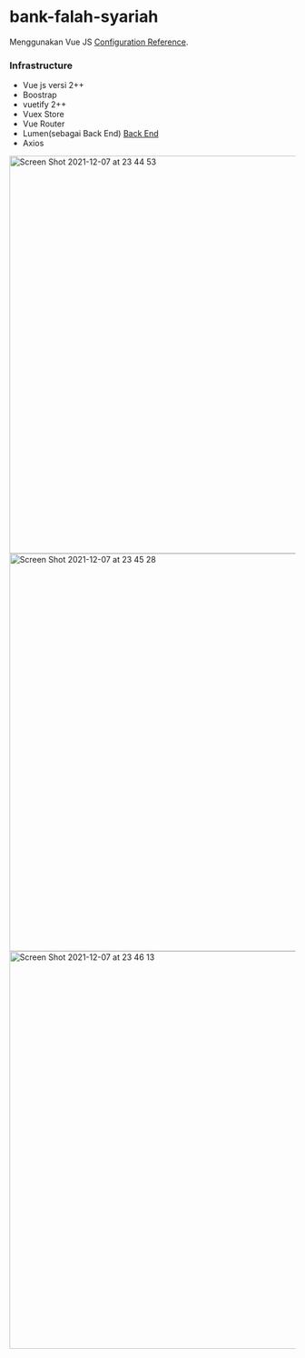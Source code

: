 # bank-falah-syariah
Menggunakan Vue JS  [Configuration Reference](https://cli.vuejs.org/config/).

### Infrastructure
-  Vue js versi 2++
-  Boostrap 
-  vuetify 2++
-  Vuex Store
-  Vue Router
-  Lumen(sebagai Back End) [Back End](https://github.com/rochman25/aksioma_service)
-  Axios

<img width="700" alt="Screen Shot 2021-12-07 at 23 44 53" src="https://user-images.githubusercontent.com/41132846/145071044-225a7d22-399d-4db4-9f33-1bbf7f54ca60.png">

<img width="700" alt="Screen Shot 2021-12-07 at 23 45 28" src="https://user-images.githubusercontent.com/41132846/145071091-18a24c2a-3b75-46d9-8b30-78d502a155a8.png">

<img width="700" alt="Screen Shot 2021-12-07 at 23 46 13" src="https://user-images.githubusercontent.com/41132846/145071116-3fdb1d9a-f101-442a-be16-e121f5824de6.png">
